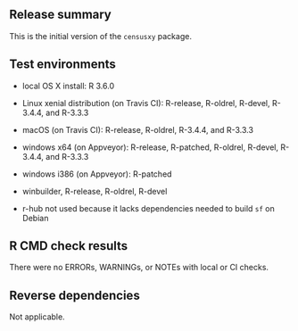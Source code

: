 ## Release summary
This is the initial version of the `censusxy` package.

## Test environments
* local OS X install: R 3.6.0
* Linux xenial distribution (on Travis CI): R-release, R-oldrel, R-devel, R-3.4.4, and R-3.3.3
* macOS (on Travis CI): R-release, R-oldrel, R-3.4.4, and R-3.3.3
* windows x64 (on Appveyor): R-release, R-patched, R-oldrel, R-devel, R-3.4.4, and R-3.3.3
* windows i386 (on Appveyor): R-patched
* winbuilder, R-release, R-oldrel, R-devel

* r-hub not used because it lacks dependencies needed to build `sf` on Debian

## R CMD check results
There were no ERRORs, WARNINGs, or NOTEs with local or CI checks.

## Reverse dependencies
Not applicable.
